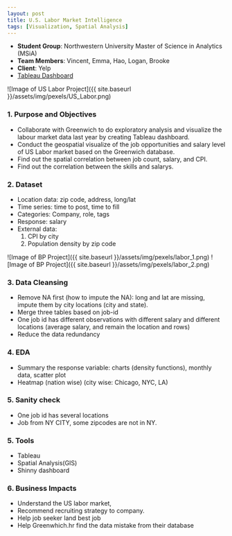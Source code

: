 ```yaml
---
layout: post
title: U.S. Labor Market Intelligence 
tags: [Visualization, Spatial Analysis]
---
```


*   **Student Group**: Northwestern University Master of Science in Analytics (MSiA)    
*   **Team Members**: Vincent, Emma, Hao, Logan, Brooke
*   **Client**: Yelp
* [Tableau Dashboard](https://public.tableau.com/profile/vincent.wang1896#!/)

![Image of US Labor Project]({{ site.baseurl }}/assets/img/pexels/US_Labor.png)


### 1. Purpose and Objectives

*   Collaborate with Greenwich to do exploratory analysis and visualize the labour market data last year by creating Tableau dashboard.
*   Conduct the geospatial visualize of the job opportunities and salary level of US Labor market based on the Greenwich database. 
*   Find out the spatial correlation between job count, salary, and CPI.   
*   Find out the correlation between the skills and salarys.



### 2. Dataset

*   Location data: zip code, address, long/lat
*   Time series: time to post, time to fill
*   Categories: Company, role, tags
*   Response: salary
*   External data: 
    1.  CPI by city
    2.  Population density by zip code
    
![Image of BP Project]({{ site.baseurl }}/assets/img/pexels/labor_1.png)
![Image of BP Project]({{ site.baseurl }}/assets/img/pexels/labor_2.png)



### 3. Data Cleansing

*   Remove NA first (how to impute the NA): long and lat are missing, impute them by city locations (city and state). 
*   Merge three tables based on job-id
*   One job id has different observations with different salary and different locations (average salary, and remain the location and         rows)
*   Reduce the data redundancy


### 4. EDA

*   Summary the response variable: charts (density functions), monthly data, scatter plot
*   Heatmap (nation wise) (city wise: Chicago, NYC, LA)

### 5. Sanity check

*   One job id has several locations
*   Job from NY CITY, some zipcodes are not in NY. 

### 5. Tools

*   Tableau
*   Spatial Analysis(GIS)
*   Shinny dashboard

### 6. Business Impacts

*   Understand the US labor market, 
*   Recommend recruiting strategy to company. 
*   Help job seeker land best job
*   Help Greenwhich.hr find the data mistake from their database

